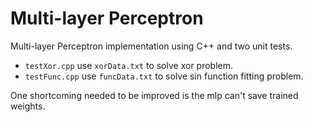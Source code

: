 # Multi-layer Perceptron
Multi-layer Perceptron implementation using C++ and two unit tests.<br>
- `testXor.cpp` use `xorData.txt` to solve xor problem. <br>
- `testFunc.cpp` use `funcData.txt` to solve sin function fitting problem. <br>

One shortcoming needed to be improved is the mlp can't save trained weights.
